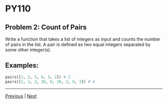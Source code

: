 # PY110
## Problem 2: Count of Pairs

Write a function that takes a list of integers as input and counts the number of
pairs in the list. A pair is defined as two equal integers separated by some
other integer(s).

## Examples:

```python
pairs([1, 2, 5, 6, 5, 2]) # 2
pairs([1, 2, 2, 20, 6, 20, 2, 6, 2]) # 4
```

---

[Previous](01.md) | [Next](03.md)
